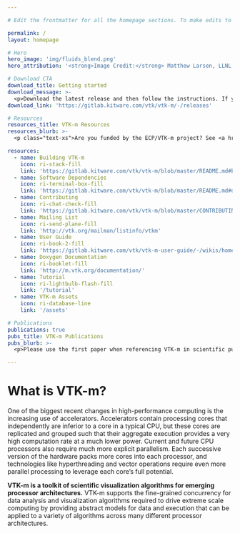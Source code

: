 ```yaml
---

# Edit the frontmatter for all the homepage sections. To make edits to the about content, scroll down past the frontmatter and edit the markdown.

permalink: /
layout: homepage

# Hero
hero_image: 'img/fluids_blend.png'
hero_attribution: '<strong>Image Credit:</strong> Matthew Larsen, LLNL. This image is of an idealized Inertial Confinement Fusion (ICF) simulation of a Rayleigh-Taylor instability with two fluids mixing in a spherical geometry.'

# Download CTA
download_title: Getting started
download_message: >-
  <p>Download the latest release and then follow the instructions. If you're not already a VTK user and want to learn more about the original toolkit, <a href="http://vtk.org" target="_blank">check it out</a>.</p>
download_link: 'https://gitlab.kitware.com/vtk/vtk-m/-/releases'

# Resources
resources_title: VTK-m Resources
resources_blurb: >-
  <p class="text-xs">Are you funded by the ECP/VTK-m project? See <a href="https://m.vtk.org/index.php/ECP/VTK-m_project_management" target="_blank">ECP/VTK-m project management</a>.</p>

resources:
  - name: Building VTK-m
    icon: ri-stack-fill
    link: 'https://gitlab.kitware.com/vtk/vtk-m/blob/master/README.md#building'
  - name: Software Dependencies
    icon: ri-terminal-box-fill
    link: 'https://gitlab.kitware.com/vtk/vtk-m/blob/master/README.md#dependencies'
  - name: Contributing
    icon: ri-chat-check-fill
    link: 'https://gitlab.kitware.com/vtk/vtk-m/blob/master/CONTRIBUTING.md'
  - name: Mailing List
    icon: ri-send-plane-fill
    link: 'http://vtk.org/mailman/listinfo/vtkm'
  - name: User Guide
    icon: ri-book-2-fill
    link: 'https://gitlab.kitware.com/vtk/vtk-m-user-guide/-/wikis/home'
  - name: Doxygen Documentation
    icon: ri-booklet-fill
    link: 'http://m.vtk.org/documentation/'
  - name: Tutorial
    icon: ri-lightbulb-flash-fill
    link: '/tutorial'
  - name: VTK-m Assets
    icon: ri-database-line
    link: '/assets'

# Publications
publications: true
pubs_title: VTK-m Publications
pubs_blurb: >-
  <p>Please use the first paper when referencing VTK-m in scientific publications.</p>

---
```


# What is VTK-m?

One of the biggest recent changes in high-performance computing is the increasing use of accelerators. Accelerators contain processing cores that independently are inferior to a core in a typical CPU, but these cores are replicated and grouped such that their aggregate execution provides a very high computation rate at a much lower power. Current and future CPU processors also require much more explicit parallelism. Each successive version of the hardware packs more cores into each processor, and technologies like hyperthreading and vector operations require even more parallel processing to leverage each core’s full potential.

**VTK-m is a toolkit of scientific visualization algorithms for emerging processor architectures.** VTK-m supports the fine-grained concurrency for data analysis and visualization algorithms required to drive extreme scale computing by providing abstract models for data and execution that can be applied to a variety of algorithms across many different processor architectures.
